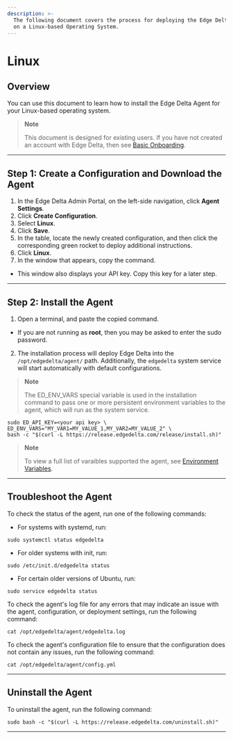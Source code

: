 ```yaml
---
description: >-
  The following document covers the process for deploying the Edge Delta service
  on a Linux-based Operating System.
---
```


# Linux

## Overview

You can use this document to learn how to install the Edge Delta Agent for your Linux-based operating system.

> **Note**
>
> This document is designed for existing users. If you have not created an account with Edge Delta, then see [Basic Onboarding](../basic-onboarding.md).


***

## Step 1: Create a Configuration and Download the Agent

1. In the Edge Delta Admin Portal, on the left-side navigation, click **Agent Settings**.
2. Click **Create Configuration**.
3. Select **Linux**.
4. Click **Save**.  
5. In the table, locate the newly created configuration, and then click the corresponding green rocket to deploy additional instructions.
6. Click **Linux**.
7. In the window that appears, copy the command.
  - This window also displays your API key. Copy this key for a later step.

***

## Step 2: Install the Agent

1. Open a terminal, and paste the copied command.
  - If you are not running as **root**, then you may be asked to enter the sudo password.
2. The installation process will deploy Edge Delta into the `/opt/edgedelta/agent/` path. Additionally, the `edgedelta` system service will start automatically with default configurations.

> **Note**
>
> The ED\_ENV\_VARS special variable is used in the installation command to pass one or more persistent environment variables to the agent, which will run as the system service.

```
sudo ED_API_KEY=<your api key> \
ED_ENV_VARS="MY_VAR1=MY_VALUE_1,MY_VAR2=MY_VALUE_2" \
bash -c "$(curl -L https://release.edgedelta.com/release/install.sh)"
```

> **Note**
>
> To view a full list of varaibles supported the agent, see [Environment Variables](environment-variables.md).


***

## Troubleshoot the Agent

To check the status of the agent, run one of the following commands:

  * For systems with systemd, run:

  ```
  sudo systemctl status edgedelta
  ```

  * For older systems with init, run:

  ```
  sudo /etc/init.d/edgedelta status
  ```

  * For certain older versions of Ubuntu, run:

  ```
  sudo service edgedelta status
  ```

To check the agent's log file for any errors that may indicate an issue with the agent, configuration, or deployment settings, run the following command:

  ```
  cat /opt/edgedelta/agent/edgedelta.log
  ```

To check the agent's configuration file to ensure that the configuration does not contain any issues, run the following command:

  ```
  cat /opt/edgedelta/agent/config.yml
  ```

***

## Uninstall the Agent

To uninstall the agent, run the following command:

```
sudo bash -c "$(curl -L https://release.edgedelta.com/uninstall.sh)"
```

***
